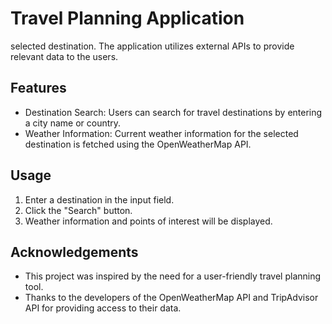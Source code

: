 # Travel Planning Application
selected destination. The application utilizes external APIs to provide relevant data to the users.
## Features
- Destination Search: Users can search for travel destinations by entering a city name or country.
- Weather Information: Current weather information for the selected destination is fetched using the OpenWeatherMap API.
## Usage
1. Enter a destination in the input field.
2. Click the "Search" button.
3. Weather information and points of interest will be displayed.
## Acknowledgements
- This project was inspired by the need for a user-friendly travel planning tool.
- Thanks to the developers of the OpenWeatherMap API and TripAdvisor API for providing access to their data.
